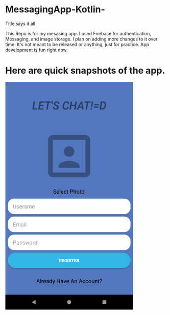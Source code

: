# MessagingApp-Kotlin-
Title says it all

This Repo is for my mesasing app. I used Firebase for authentication, Messaging, and image storage.  I plan on adding more changes to it over time. It's not meant to be released or anything, just for practice. App development is fun right now. 

# Here are quick snapshots of the app.
<img src="ImagesAndGifs/Register%20Page.png" width="400">
